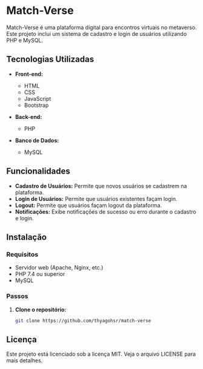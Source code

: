 # Match-Verse

Match-Verse é uma plataforma digital para encontros virtuais no metaverso. Este projeto inclui um sistema de cadastro e login de usuários utilizando PHP e MySQL.

## Tecnologias Utilizadas

- **Front-end:**
  - HTML
  - CSS
  - JavaScript
  - Bootstrap

- **Back-end:**
  - PHP

- **Banco de Dados:**
  - MySQL

## Funcionalidades

- **Cadastro de Usuários:** Permite que novos usuários se cadastrem na plataforma.
- **Login de Usuários:** Permite que usuários existentes façam login.
- **Logout:** Permite que usuários façam logout da plataforma.
- **Notificações:** Exibe notificações de sucesso ou erro durante o cadastro e login.

## Instalação

### Requisitos

- Servidor web (Apache, Nginx, etc.)
- PHP 7.4 ou superior
- MySQL

### Passos

1. **Clone o repositório:**
   ```bash
   git clone https://github.com/thyagohsr/match-verse

## Licença
Este projeto está licenciado sob a licença MIT. Veja o arquivo LICENSE para mais detalhes.
